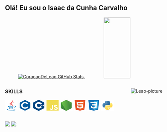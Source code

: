## Olá! Eu sou o Isaac da Cunha Carvalho

<div align="center" style="display: inline_block">
  <a href="https://github.com/CoracaoDeLeao">
    <img width="49%" height="195px" src="https://github-readme-stats.vercel.app/api?username=CoracaoDeLeao&show_icons=true&hide_border=true&theme=react&include_all_commits=true&count_private=true&hide=contribs" alt="CoracaoDeLeao GitHub Stats"/>
    <img width="41%" height="195px" src="https://github-readme-stats.vercel.app/api/top-langs/?username=CoracaoDeLeao&layout=compact&langs_count=7&hide_border=true&theme=react"/>
  </a>
</div>

##
   <img align="right" alt="Leao-picture" height="175" src="https://i.imgur.com/wWHby0Q.png">
   
###   SKILLS

<div style="display: inline_block">
  <img align="center" alt="Java" height="35" width="40" src="https://github.com/devicons/devicon/blob/master/icons/java/java-original.svg">
  <img align="center" alt="C" height="35" width="40" src="https://github.com/devicons/devicon/blob/master/icons/c/c-plain.svg">
  <img align="center" alt="C++" height="35" width="40" src="https://github.com/devicons/devicon/blob/master/icons/cplusplus/cplusplus-plain.svg">
  <img align="center" alt="JavaScript" height="35" width="40" src="https://raw.githubusercontent.com/devicons/devicon/master/icons/javascript/javascript-plain.svg">
  <img align="center" alt="Node.js" height="35" width="40" src="https://raw.githubusercontent.com/devicons/devicon/6910f0503efdd315c8f9b858234310c06e04d9c0/icons/nodejs/nodejs-original.svg">
  <img align="center" alt="HTML" height="35" width="40" src="https://raw.githubusercontent.com/devicons/devicon/master/icons/html5/html5-original.svg">
  <img align="center" alt="CSS" height="35" width="40" src="https://raw.githubusercontent.com/devicons/devicon/master/icons/css3/css3-original.svg">
  <img align="center" alt="Python" height="35" width="40" src="https://raw.githubusercontent.com/devicons/devicon/master/icons/python/python-original.svg">
  <br>
</div>
  
<div> 
  <br>
  <br>
  <a href = "mailto: isaacdecarvalho2005@gmail.com"><img src="https://img.shields.io/badge/Gmail-D14836?style=for-the-badge&logo=gmail&logoColor=white" target="_blank"></a>
  <a href="https://www.linkedin.com/in/isaac-da-c-carvalho/" target="_blank"><img src="https://img.shields.io/badge/-LinkedIn-%230077B5?style=for-the-badge&logo=linkedin&logoColor=white" target="_blank"></a>
</div>
